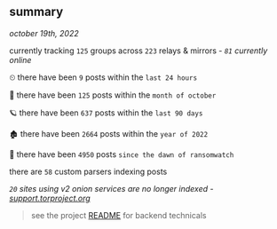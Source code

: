 
## summary
_october 19th, 2022_

currently tracking `125` groups across `223` relays & mirrors - _`81` currently online_

⏲ there have been `9` posts within the `last 24 hours`

🦈 there have been `125` posts within the `month of october`

🪐 there have been `637` posts within the `last 90 days`

🏚 there have been `2664` posts within the `year of 2022`

🦕 there have been `4950` posts `since the dawn of ransomwatch`

there are `58` custom parsers indexing posts

_`20` sites using v2 onion services are no longer indexed - [support.torproject.org](https://support.torproject.org/onionservices/v2-deprecation/)_

> see the project [README](https://github.com/joshhighet/ransomwatch#ransomwatch--) for backend technicals
